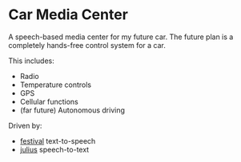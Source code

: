 # Car Media Center
A speech-based media center for my future car.
The future plan is a completely hands-free control system for a car.

This includes:
- Radio
- Temperature controls
- GPS
- Cellular functions
- (far future) Autonomous driving

Driven by:
- [festival](http://www.cstr.ed.ac.uk/projects/festival/) text-to-speech
- [julius](http://julius.osdn.jp/en_index.php) speech-to-text
